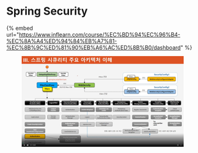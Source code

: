 # Spring Security

{% embed url="https://www.inflearn.com/course/%EC%BD%94%EC%96%B4-%EC%8A%A4%ED%94%84%EB%A7%81-%EC%8B%9C%ED%81%90%EB%A6%AC%ED%8B%B0/dashboard" %}

<figure><img src="../../.gitbook/assets/image.png" alt=""><figcaption></figcaption></figure>
